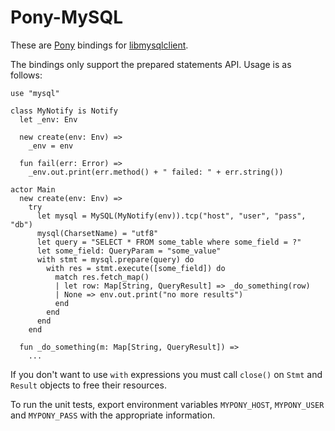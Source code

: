 # Pony-MySQL

These are [Pony](http://www.ponylang.org/) bindings for [libmysqlclient](http://dev.mysql.com/doc/refman/5.7/en/c-api.html).

The bindings only support the prepared statements API. Usage is as follows:

```pony
use "mysql"

class MyNotify is Notify
  let _env: Env

  new create(env: Env) =>
    _env = env

  fun fail(err: Error) =>
    _env.out.print(err.method() + " failed: " + err.string())

actor Main
  new create(env: Env) =>
    try
      let mysql = MySQL(MyNotify(env)).tcp("host", "user", "pass", "db")
      mysql(CharsetName) = "utf8"
      let query = "SELECT * FROM some_table where some_field = ?"
      let some_field: QueryParam = "some_value"
      with stmt = mysql.prepare(query) do
        with res = stmt.execute([some_field]) do
          match res.fetch_map()
          | let row: Map[String, QueryResult] => _do_something(row)
          | None => env.out.print("no more results")
          end
        end
      end
    end

  fun _do_something(m: Map[String, QueryResult]) =>
    ...
```

If you don't want to use `with` expressions you must call `close()` on `Stmt`
and `Result` objects to free their resources.

To run the unit tests, export environment variables `MYPONY_HOST`, `MYPONY_USER`
and `MYPONY_PASS` with the appropriate information.
